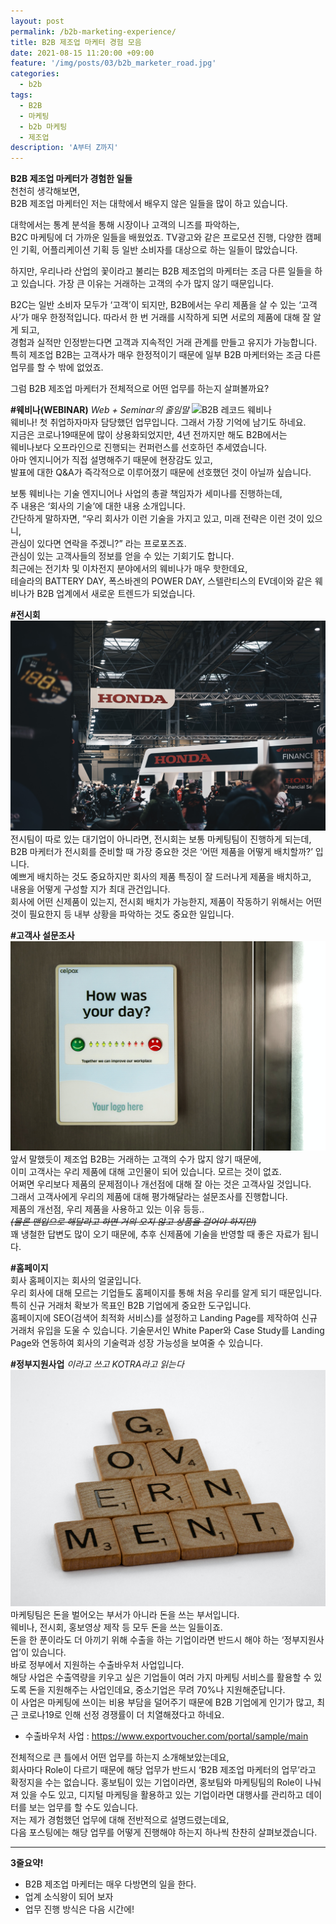 ```yaml
---
layout: post
permalink: /b2b-marketing-experience/
title: B2B 제조업 마케터 경험 모음
date: 2021-08-15 11:20:00 +09:00
feature: '/img/posts/03/b2b_marketer_road.jpg'
categories:
  - b2b
tags:
  - B2B
  - 마케팅
  - b2b 마케팅
  - 제조업
description: 'A부터 Z까지'
---
```


**B2B 제조업 마케터가 경험한 일들**   
천천히 생각해보면,    
B2B 제조업 마케터인 저는 대학에서 배우지 않은 일들을 많이 하고 있습니다.   

대학에서는 통계 분석을 통해 시장이나 고객의 니즈를 파악하는,    
B2C 마케팅에 더 가까운 일들을 배웠었죠. TV광고와 같은 프로모션 진행, 다양한 캠페인 기획, 어플리케이션 기획 등 일반 소비자를 대상으로 하는 일들이 많았습니다.   

하지만, 우리나라 산업의 꽃이라고 불리는 B2B 제조업의 마케터는 조금 다른 일들을 하고 있습니다.
가장 큰 이유는 거래하는 고객의 수가 많지 않기 때문입니다.     


B2C는 일반 소비자 모두가 ‘고객’이 되지만, B2B에서는 우리 제품을 살 수 있는 ‘고객사’가 매우 한정적입니다. 따라서 한 번 거래를 시작하게 되면 서로의 제품에 대해 잘 알게 되고,    
경험과 실적만 인정받는다면 고객과 지속적인 거래 관계를 만들고 유지가 가능합니다.    
특히 제조업 B2B는 고객사가 매우 한정적이기 때문에 일부 B2B 마케터와는 조금 다른 업무를 할 수 밖에 없었죠.

그럼 B2B 제조업 마케터가 전체적으로 어떤 업무를 하는지 살펴볼까요?

**#웨비나(WEBINAR)** _Web + Seminar의 줄임말_
![B2B 레코드 웨비나](/img/posts/03/b2b_webinar.jpg)   
웨비나! 첫 취업하자마자 담당했던 업무입니다. 그래서 가장 기억에 남기도 하네요.   
지금은 코로나19때문에 많이 상용화되었지만, 4년 전까지만 해도 B2B에서는    
웨비나보다 오프라인으로 진행되는 컨퍼런스를 선호하던 추세였습니다.    
아마 엔지니어가 직접 설명해주기 때문에 현장감도 있고,   
발표에 대한 Q&A가 즉각적으로 이루어졌기 때문에 선호했던 것이 아닐까 싶습니다.   

보통 웨비나는 기술 엔지니어나 사업의 총괄 책임자가 세미나를 진행하는데,    
주 내용은 ‘회사의 기술’에 대한 내용 소개입니다.    
간단하게 말하자면, “우리 회사가 이런 기술을 가지고 있고, 미래 전략은 이런 것이 있으니,    
관심이 있다면 연락을 주겠니?” 라는 프로포즈죠.    
관심이 있는 고객사들의 정보를 얻을 수 있는 기회기도 합니다.   
최근에는 전기차 및 이차전지 분야에서의 웨비나가 매우 핫한데요,   
테슬라의 BATTERY DAY, 폭스바겐의 POWER DAY, 스텔란티스의 EV데이와 같은 웨비나가 B2B 업계에서 새로운 트렌드가 되었습니다.

**#전시회**
![B2B 레코드 전시회](/img/posts/03/b2b_tradeshow.jpg)
전시팀이 따로 있는 대기업이 아니라면, 전시회는 보통 마케팅팀이 진행하게 되는데,   
B2B 마케터가 전시회를 준비할 때 가장 중요한 것은 ‘어떤 제품을 어떻게 배치할까?’ 입니다.   
예쁘게 배치하는 것도 중요하지만 회사의 제품 특징이 잘 드러나게 제품을 배치하고,    
내용을 어떻게 구성할 지가 최대 관건입니다.    
회사에 어떤 신제품이 있는지, 전시회 배치가 가능한지, 제품이 작동하기 위해서는 어떤 것이 필요한지 등 내부 상황을 파악하는 것도 중요한 일입니다.

**#고객사 설문조사**
![B2B 레코드 고객사 설문조사](/img/posts/03/b2b_customer_servey.jpg)
앞서 말했듯이 제조업 B2B는 거래하는 고객의 수가 많지 않기 때문에,    
이미 고객사는 우리 제품에 대해 고인물이 되어 있습니다. 모르는 것이 없죠.   
어쩌면 우리보다 제품의 문제점이나 개선점에 대해 잘 아는 것은 고객사일 것입니다.    
그래서 고객사에게 우리의 제품에 대해 평가해달라는 설문조사를 진행합니다.    
제품의 개선점, 우리 제품을 사용하고 있는 이유 등등..   
_~~(물론 맨입으로 해달라고 하면 거의 오지 않고 상품을 걸어야 하지만)~~_   
꽤 냉철한 답변도 많이 오기 때문에, 추후 신제품에 기술을 반영할 때 좋은 자료가 됩니다.


**#홈페이지**    
회사 홈페이지는 회사의 얼굴입니다.   
우리 회사에 대해 모르는 기업들도 홈페이지를 통해 처음 우리를 알게 되기 때문입니다.   
특히 신규 거래처 확보가 목표인 B2B 기업에게 중요한 도구입니다.   
홈페이지에 SEO(검색어 최적화 서비스)를 설정하고 Landing Page를 제작하여 신규 거래처 유입을 도울 수 있습니다. 기술문서인 White Paper와 Case Study를 Landing Page와 연동하여 회사의 기술력과 성장 가능성을 보여줄 수 있습니다.   

**#정부지원사업** _이라고 쓰고 KOTRA라고 읽는다_
![B2B 레코드 정부지원사업](/img/posts/03/b2b_government.jpg)
마케팅팀은 돈을 벌어오는 부서가 아니라 돈을 쓰는 부서입니다.   
웨비나, 전시회, 홍보영상 제작 등 모두 돈을 쓰는 일들이죠.    
돈을 한 푼이라도 더 아끼기 위해 수출을 하는 기업이라면 반드시 해야 하는 ‘정부지원사업’이 있습니다.    
바로 정부에서 지원하는 수출바우처 사업입니다.    
해당 사업은 수출역량을 키우고 싶은 기업들이 여러 가지 마케팅 서비스를 활용할 수 있도록 돈을 지원해주는 사업인데요, 중소기업은 무려 70%나 지원해준답니다.   
이 사업은 마케팅에 쓰이는 비용 부담을 덜어주기 때문에 B2B 기업에게 인기가 많고, 최근 코로나19로 인해 선정 경쟁률이 더 치열해졌다고 하네요.   
- 수출바우처 사업 : <https://www.exportvoucher.com/portal/sample/main>   

전체적으로 큰 틀에서 어떤 업무를 하는지 소개해보았는데요,    
회사마다 Role이 다르기 때문에 해당 업무가 반드시 ‘B2B 제조업 마케터의 업무’라고 확정지을 수는 없습니다. 홍보팀이 있는 기업이라면, 홍보팀와 마케팅팀의 Role이 나눠져 있을 수도 있고, 디지털 마케팅을 활용하고 있는 기업이라면 대행사를 관리하고 데이터를 보는 업무를 할 수도 있습니다.    
저는 제가 경험했던 업무에 대해 전반적으로 설명드렸는데요,    
다음 포스팅에는 해당 업무를 어떻게 진행해야 하는지 하나씩 찬찬히 살펴보겠습니다.

--------------------------------------------------------

**3줄요약!**
- B2B 제조업 마케터는 매우 다방면의 일을 한다.
- 업계 소식왕이 되어 보자
- 업무 진행 방식은 다음 시간에!

